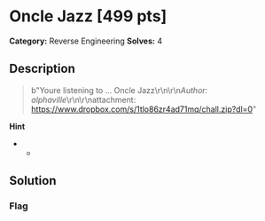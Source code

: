 # Oncle Jazz [499 pts]

**Category:** Reverse Engineering
**Solves:** 4

## Description
>b"Youre listening to ... Oncle Jazz\r\n\r\n*Author: alphaville*\r\n\r\nattachment: https://www.dropbox.com/s/1tlo86zr4ad71mq/chall.zip?dl=0"

**Hint**
* -

## Solution

### Flag

